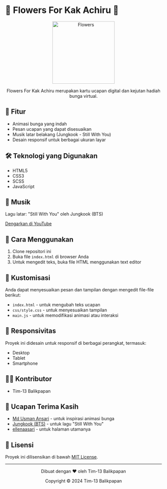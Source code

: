 # 🌼 Flowers For Kak Achiru 🌼

<p align="center">
  <img src="img/flowers.png" alt="Flowers" width="200"/>
</p>

<p align="center">
  Flowers For Kak Achiru merupakan kartu ucapan digital dan kejutan hadiah bunga virtual.
</p>

## 🌟 Fitur

- Animasi bunga yang indah
- Pesan ucapan yang dapat disesuaikan
- Musik latar belakang (Jungkook - Still With You)
- Desain responsif untuk berbagai ukuran layar

## 🛠 Teknologi yang Digunakan

- HTML5
- CSS3
- SCSS
- JavaScript

## 🎵 Musik

Lagu latar: "Still With You" oleh Jungkook (BTS)

[Dengarkan di YouTube](https://youtu.be/BksBNbTIoPE?si=tOBKmA-bjWXACKM4)

## 🚀 Cara Menggunakan

1. Clone repositori ini
2. Buka file `index.html` di browser Anda
3. Untuk mengedit teks, buka file HTML menggunakan text editor

## 📝 Kustomisasi

Anda dapat menyesuaikan pesan dan tampilan dengan mengedit file-file berikut:

- `index.html` - untuk mengubah teks ucapan
- `css/style.css` - untuk menyesuaikan tampilan
- `main.js` - untuk memodifikasi animasi atau interaksi

## 📱 Responsivitas

Proyek ini didesain untuk responsif di berbagai perangkat, termasuk:
- Desktop
- Tablet
- Smartphone

## 👨‍💻 Kontributor

- Tim-13 Balikpapan

## 🙏 Ucapan Terima Kasih

- [Md Usman Ansari](https://github.com/MdUsmanAnsari) - untuk inspirasi animasi bunga
- [Jungkook (BTS)](https://youtu.be/BksBNbTIoPE?si=tOBKmA-bjWXACKM4) - untuk lagu "Still With You"
- [ellenaasari](https://github.com/ellenaasari/flowers-for-you) - untuk halaman utamanya

## 📄 Lisensi

Proyek ini dilisensikan di bawah [MIT License](LICENSE).

---

<p align="center">
  Dibuat dengan ❤️ oleh Tim-13 Balikpapan
</p>

<p align="center">
  Copyright © 2024 Tim-13 Balikpapan
</p>  
